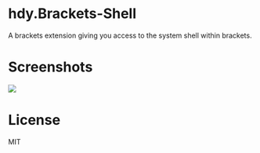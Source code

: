 hdy.Brackets-Shell
==================
A brackets extension giving you access to the system shell within brackets.

Screenshots
==========
![](screenshot)  

License
=======
MIT

[screenshot]: https://github.com/johnhidey/hdy.resources/blob/master/hdy.brackets-shell/images/Screenshot.PNG
